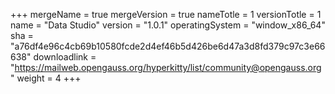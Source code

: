+++
mergeName = true
mergeVersion = true
nameTotle = 1
versionTotle = 1
name = "Data Studio"
version = "1.0.1"
operatingSystem = "window_x86_64"
sha = "a76df4e96c4cb69b10580fcde2d4ef46b5d426be6d47a3d8fd379c97c3e66638"
downloadlink = "https://mailweb.opengauss.org/hyperkitty/list/community@opengauss.org"
weight =  4
+++